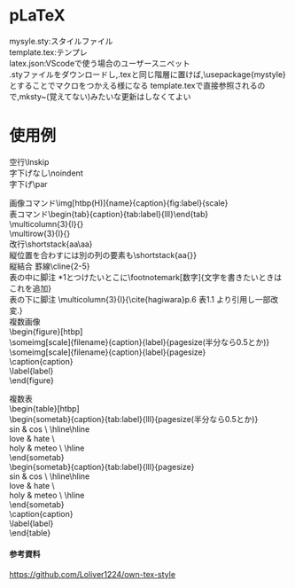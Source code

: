 # pLaTeX
mysyle.sty:スタイルファイル  
template.tex:テンプレ  
latex.json:VScodeで使う場合のユーザースニペット  
.styファイルをダウンロードし,.texと同じ階層に置けば,\usepackage{mystyle}とすることでマクロをつかえる様になる
template.texで直接参照されるので,mksty~(覚えてない)みたいな更新はしなくてよい  

# 使用例
空行\lnskip  
字下げなし\noindent  
字下げ\par  

画像コマンド\img[htbp(H)]{name}{caption}{fig:label}{scale}  
表コマンド\begin{tab}{caption}{tab:label}{lll}\end{tab}  
\multicolumn{3}{l}{}  
\multirow{3}{l}{}  
改行\shortstack{aa\aa}  
縦位置を合わすには別の列の要素も\shortstack{aa\{}}  
縦結合 罫線\cline{2-5}  
表の中に脚注 *1とつけたいとこに\footnotemark[数字]{文字を書きたいときはこれを追加}  
表の下に脚注 \multicolumn{3}{l}{\cite{hagiwara}p.6 表1.1 より引用し一部改変.}  
複数画像  
\begin{figure}[htbp]  
   \someimg[scale]{filename}{caption}{label}{pagesize(半分なら0.5とか)}  
   \someimg[scale]{filename}{caption}{label}{pagesize}  
   \caption{caption}  
   \label{label}  
\end{figure}  

複数表  
\begin{table}[htbp]  
   \begin{sometab}{caption}{tab:label}{lll}{pagesize(半分なら0.5とか)}  
       sin & cos \ \hline\hline  
      love & hate \  
      holy & meteo \ \hline  
   \end{sometab}  
   \begin{sometab}{caption}{tab:label}{lll}{pagesize}  
       sin & cos \ \hline\hline  
      love & hate \  
      holy & meteo \ \hline  
   \end{sometab}  
   \caption{caption}  
   \label{label}  
\end{table}  


#### 参考資料
https://github.com/Loliver1224/own-tex-style

